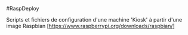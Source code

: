 #RaspDeploy

Scripts et fichiers de configuration d'une machine 'Kiosk'
à partir d'une image Raspbian [https://www.raspberrypi.org/downloads/raspbian/]
